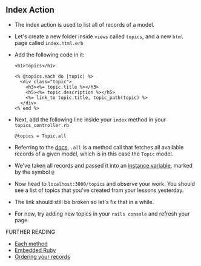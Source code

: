 ## Index Action

- The index action is used to list all of records of a model.

- Let's create a new folder inside `views` called `topics`, and a new `html` page called `index.html.erb`

- Add the following code in it:

  ```
  <h1>Topics</h1>

  <% @topics.each do |topic| %>
    <div class="topic">
      <h3><%= topic.title %></h3>
      <h5><%= topic.description %></h5>
      <%= link_to topic.title, topic_path(topic) %>
    </div>
  <% end %>
  ```

- Next, add the following line inside your `index` method in your `topics_controller.rb`

  ```
  @topics = Topic.all
  ```

- Referring to the [docs](http://guides.rubyonrails.org/active_record_querying.html#retrieving-multiple-objects-in-batches),
`.all` is a method call that fetches all available records of a given model, which is in this case the `Topic` model.

- We've taken all records and passed it into an [instance variable](http://ruby-doc.org/core-2.1.2/Object.html#method-i-instance_variables), marked by the symbol `@`

- Now head to `localhost:3000/topics` and observe your work. You should see a list of topics that you've created from your lessons yesterday.

- The link should still be broken so let's fix that in a while.

- For now, try adding new topics in your `rails console` and refresh your page.

FURTHER READING

- [Each method](http://ruby-doc.org/core-2.2.0/Array.html#method-i-each)
- [Embedded Ruby](https://en.wikipedia.org/wiki/ERuby)
- [Ordering your records](http://guides.rubyonrails.org/active_record_querying.html#ordering)
